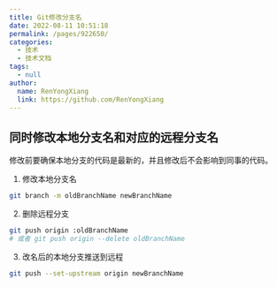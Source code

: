 ```yaml
---
title: Git修改分支名
date: 2022-08-11 10:51:18
permalink: /pages/922650/
categories: 
  - 技术
  - 技术文档
tags: 
  - null
author: 
  name: RenYongXiang
  link: https://github.com/RenYongXiang
---
```


## 同时修改本地分支名和对应的远程分支名

修改前要确保本地分支的代码是最新的，并且修改后不会影响到同事的代码。

1. 修改本地分支名
```sh
git branch -m oldBranchName newBranchName
```

2. 删除远程分支
```sh
git push origin :oldBranchName
# 或者 git push origin --delete oldBranchName
```

3. 改名后的本地分支推送到远程

```sh
git push --set-upstream origin newBranchName
```
